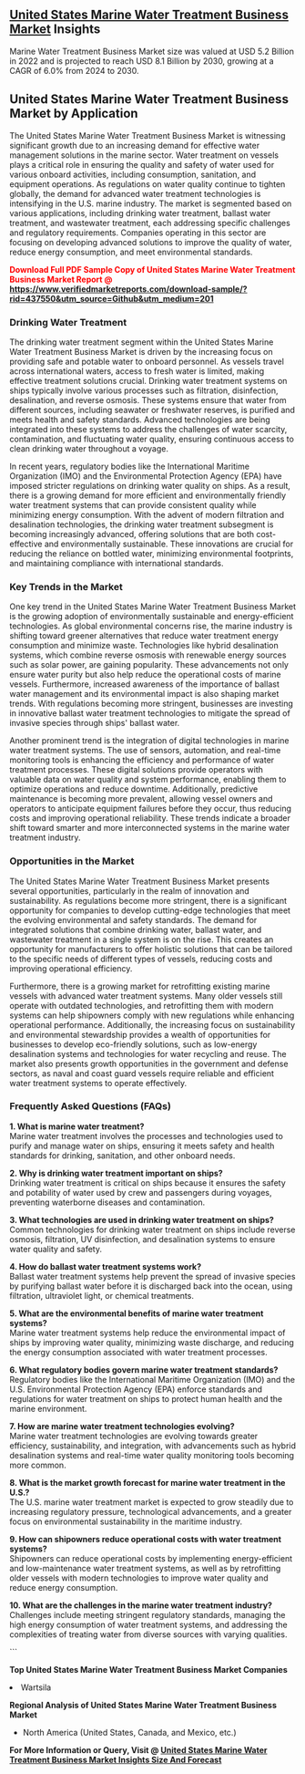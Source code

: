 <h2><a href="https://www.verifiedmarketreports.com/download-sample/?rid=437550&amp;utm_source=Github&amp;utm_medium=201" target="_blank">United States Marine Water Treatment Business Market</a> Insights</h2><p>Marine Water Treatment Business Market size was valued at USD 5.2 Billion in 2022 and is projected to reach USD 8.1 Billion by 2030, growing at a CAGR of 6.0% from 2024 to 2030.</p><p><h2>United States Marine Water Treatment Business Market by Application</h2><p>The United States Marine Water Treatment Business Market is witnessing significant growth due to an increasing demand for effective water management solutions in the marine sector. Water treatment on vessels plays a critical role in ensuring the quality and safety of water used for various onboard activities, including consumption, sanitation, and equipment operations. As regulations on water quality continue to tighten globally, the demand for advanced water treatment technologies is intensifying in the U.S. marine industry. The market is segmented based on various applications, including drinking water treatment, ballast water treatment, and wastewater treatment, each addressing specific challenges and regulatory requirements. Companies operating in this sector are focusing on developing advanced solutions to improve the quality of water, reduce energy consumption, and meet environmental standards. <strong><p><span class=""><span style="color: #ff0000;"><strong>Download Full PDF Sample Copy of United States Marine Water Treatment Business Market Report</strong> @ </span><a href="https://www.verifiedmarketreports.com/download-sample/?rid=437550&amp;utm_source=Github&amp;utm_medium=201" target="_blank">https://www.verifiedmarketreports.com/download-sample/?rid=437550&amp;utm_source=Github&amp;utm_medium=201</a></span></p></strong></p><h3>Drinking Water Treatment</h3><p>The drinking water treatment segment within the United States Marine Water Treatment Business Market is driven by the increasing focus on providing safe and potable water to onboard personnel. As vessels travel across international waters, access to fresh water is limited, making effective treatment solutions crucial. Drinking water treatment systems on ships typically involve various processes such as filtration, disinfection, desalination, and reverse osmosis. These systems ensure that water from different sources, including seawater or freshwater reserves, is purified and meets health and safety standards. Advanced technologies are being integrated into these systems to address the challenges of water scarcity, contamination, and fluctuating water quality, ensuring continuous access to clean drinking water throughout a voyage.</p><p>In recent years, regulatory bodies like the International Maritime Organization (IMO) and the Environmental Protection Agency (EPA) have imposed stricter regulations on drinking water quality on ships. As a result, there is a growing demand for more efficient and environmentally friendly water treatment systems that can provide consistent quality while minimizing energy consumption. With the advent of modern filtration and desalination technologies, the drinking water treatment subsegment is becoming increasingly advanced, offering solutions that are both cost-effective and environmentally sustainable. These innovations are crucial for reducing the reliance on bottled water, minimizing environmental footprints, and maintaining compliance with international standards.</p><h3>Key Trends in the Market</h3><p>One key trend in the United States Marine Water Treatment Business Market is the growing adoption of environmentally sustainable and energy-efficient technologies. As global environmental concerns rise, the marine industry is shifting toward greener alternatives that reduce water treatment energy consumption and minimize waste. Technologies like hybrid desalination systems, which combine reverse osmosis with renewable energy sources such as solar power, are gaining popularity. These advancements not only ensure water purity but also help reduce the operational costs of marine vessels. Furthermore, increased awareness of the importance of ballast water management and its environmental impact is also shaping market trends. With regulations becoming more stringent, businesses are investing in innovative ballast water treatment technologies to mitigate the spread of invasive species through ships' ballast water.</p><p>Another prominent trend is the integration of digital technologies in marine water treatment systems. The use of sensors, automation, and real-time monitoring tools is enhancing the efficiency and performance of water treatment processes. These digital solutions provide operators with valuable data on water quality and system performance, enabling them to optimize operations and reduce downtime. Additionally, predictive maintenance is becoming more prevalent, allowing vessel owners and operators to anticipate equipment failures before they occur, thus reducing costs and improving operational reliability. These trends indicate a broader shift toward smarter and more interconnected systems in the marine water treatment industry.</p><h3>Opportunities in the Market</h3><p>The United States Marine Water Treatment Business Market presents several opportunities, particularly in the realm of innovation and sustainability. As regulations become more stringent, there is a significant opportunity for companies to develop cutting-edge technologies that meet the evolving environmental and safety standards. The demand for integrated solutions that combine drinking water, ballast water, and wastewater treatment in a single system is on the rise. This creates an opportunity for manufacturers to offer holistic solutions that can be tailored to the specific needs of different types of vessels, reducing costs and improving operational efficiency.</p><p>Furthermore, there is a growing market for retrofitting existing marine vessels with advanced water treatment systems. Many older vessels still operate with outdated technologies, and retrofitting them with modern systems can help shipowners comply with new regulations while enhancing operational performance. Additionally, the increasing focus on sustainability and environmental stewardship provides a wealth of opportunities for businesses to develop eco-friendly solutions, such as low-energy desalination systems and technologies for water recycling and reuse. The market also presents growth opportunities in the government and defense sectors, as naval and coast guard vessels require reliable and efficient water treatment systems to operate effectively.</p><h3>Frequently Asked Questions (FAQs)</h3><p><strong>1. What is marine water treatment?</strong><br>Marine water treatment involves the processes and technologies used to purify and manage water on ships, ensuring it meets safety and health standards for drinking, sanitation, and other onboard needs.</p><p><strong>2. Why is drinking water treatment important on ships?</strong><br>Drinking water treatment is critical on ships because it ensures the safety and potability of water used by crew and passengers during voyages, preventing waterborne diseases and contamination.</p><p><strong>3. What technologies are used in drinking water treatment on ships?</strong><br>Common technologies for drinking water treatment on ships include reverse osmosis, filtration, UV disinfection, and desalination systems to ensure water quality and safety.</p><p><strong>4. How do ballast water treatment systems work?</strong><br>Ballast water treatment systems help prevent the spread of invasive species by purifying ballast water before it is discharged back into the ocean, using filtration, ultraviolet light, or chemical treatments.</p><p><strong>5. What are the environmental benefits of marine water treatment systems?</strong><br>Marine water treatment systems help reduce the environmental impact of ships by improving water quality, minimizing waste discharge, and reducing the energy consumption associated with water treatment processes.</p><p><strong>6. What regulatory bodies govern marine water treatment standards?</strong><br>Regulatory bodies like the International Maritime Organization (IMO) and the U.S. Environmental Protection Agency (EPA) enforce standards and regulations for water treatment on ships to protect human health and the marine environment.</p><p><strong>7. How are marine water treatment technologies evolving?</strong><br>Marine water treatment technologies are evolving towards greater efficiency, sustainability, and integration, with advancements such as hybrid desalination systems and real-time water quality monitoring tools becoming more common.</p><p><strong>8. What is the market growth forecast for marine water treatment in the U.S.?</strong><br>The U.S. marine water treatment market is expected to grow steadily due to increasing regulatory pressure, technological advancements, and a greater focus on environmental sustainability in the maritime industry.</p><p><strong>9. How can shipowners reduce operational costs with water treatment systems?</strong><br>Shipowners can reduce operational costs by implementing energy-efficient and low-maintenance water treatment systems, as well as by retrofitting older vessels with modern technologies to improve water quality and reduce energy consumption.</p><p><strong>10. What are the challenges in the marine water treatment industry?</strong><br>Challenges include meeting stringent regulatory standards, managing the high energy consumption of water treatment systems, and addressing the complexities of treating water from diverse sources with varying qualities.</p>```</p><p><strong>Top United States Marine Water Treatment Business Market Companies</strong></p><div data-test-id=""><p><li>Wartsila</li></p><div><strong>Regional Analysis of&nbsp;United States Marine Water Treatment Business Market</strong></div><ul><li dir="ltr"><p dir="ltr">North America&nbsp;(United States, Canada, and Mexico, etc.)</p></li></ul><p><strong>For More Information or Query, Visit @&nbsp;</strong><strong><a href="https://www.verifiedmarketreports.com/product/marine-water-treatment-business-market/?utm_source=Github&amp;utm_medium=201" target="_blank">United States Marine Water Treatment Business Market Insights Size And Forecast</a></strong></p></div>
